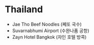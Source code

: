 # Thailand
* Jae Tho Beef Noodles (쩨또 국수)
* Suvarnabhumi Airport (수완나품 공항)
* Zayn Hotel Bangkok (자인 호텔 방콕)
